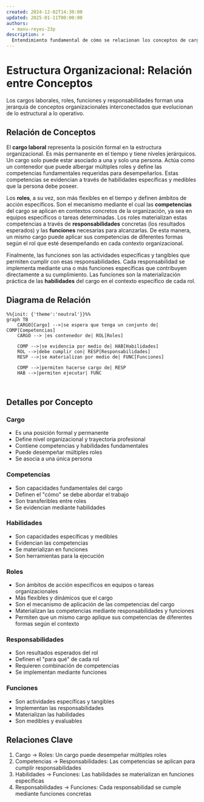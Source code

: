 ```yaml
---
created: 2024-12-02T14:30:00
updated: 2025-01-11T00:00:00
authors:
  - manu-reyes-23p
description: >
  Entendimiento fundamental de cómo se relacionan los conceptos de cargos, roles, responsabilidades y funciones en la estructura organizacional moderna.
---
```


# Estructura Organizacional: Relación entre Conceptos

Los cargos laborales, roles, funciones y responsabilidades forman una jerarquía de conceptos organizacionales interconectados que evolucionan de lo estructural a lo operativo.

## Relación de Conceptos

El **cargo laboral** representa la posición formal en la estructura organizacional. Es más permanente en el tiempo y tiene niveles jerárquicos. Un cargo solo puede estar asociado a una y solo una persona. Actúa como un contenedor que puede albergar múltiples roles y define las competencias fundamentales requeridas para desempeñarlos. Estas competencias se evidencian a través de habilidades específicas y medibles que la persona debe poseer.

Los **roles**, a su vez, son más flexibles en el tiempo y definen ámbitos de acción específicos. Son el mecanismo mediante el cual las **competencias** del cargo se aplican en contextos concretos de la organización, ya sea en equipos específicos o tareas determinadas. Los roles materializan estas competencias a través de **responsabilidades** concretas (los resultados esperados) y las **funciones** necesarias para alcanzarlas. De esta manera, un mismo cargo puede aplicar sus competencias de diferentes formas según el rol que esté desempeñando en cada contexto organizacional.

Finalmente, las funciones son las actividades específicas y tangibles que permiten cumplir con esas responsabilidades. Cada responsabilidad se implementa mediante una o más funciones específicas que contribuyen directamente a su cumplimiento. Las funciones son la materialización práctica de las **habilidades** del cargo en el contexto específico de cada rol.

## Diagrama de Relación

```mermaid
%%{init: {'theme':'neutral'}}%%
graph TB
    CARGO[Cargo] -->|se espera que tenga un conjunto de| COMP[Competencias]
    CARGO --> |es contenedor de| ROL[Roles]
    
    COMP -->|se evidencia por medio de| HAB[Habilidades]
    ROL -->|debe cumplir con| RESP[Responsabilidades]
    RESP -->|se materializan por medio de| FUNC[Funciones]
    
    COMP -->|permiten hacerse cargo de| RESP
    HAB -->|permiten ejecutar| FUNC

    
```

## Detalles por Concepto

### Cargo

- Es una posición formal y permanente
- Define nivel organizacional y trayectoria profesional
- Contiene competencias y habilidades fundamentales
- Puede desempeñar múltiples roles
- Se asocia a una única persona

### Competencias

- Son capacidades fundamentales del cargo
- Definen el "cómo" se debe abordar el trabajo
- Son transferibles entre roles
- Se evidencian mediante habilidades

### Habilidades

- Son capacidades específicas y medibles
- Evidencian las competencias
- Se materializan en funciones
- Son herramientas para la ejecución

### Roles

- Son ámbitos de acción específicos en equipos o tareas organizacionales
- Más flexibles y dinámicos que el cargo
- Son el mecanismo de aplicación de las competencias del cargo
- Materializan las competencias mediante responsabilidades y funciones
- Permiten que un mismo cargo aplique sus competencias de diferentes formas según el contexto

### Responsabilidades

- Son resultados esperados del rol
- Definen el "para qué" de cada rol
- Requieren combinación de competencias
- Se implementan mediante funciones

### Funciones

- Son actividades específicas y tangibles
- Implementan las responsabilidades
- Materializan las habilidades
- Son medibles y evaluables

## Relaciones Clave

1. Cargo → Roles: Un cargo puede desempeñar múltiples roles
2. Competencias → Responsabilidades: Las competencias se aplican para cumplir responsabilidades
3. Habilidades → Funciones: Las habilidades se materializan en funciones específicas
4. Responsabilidades → Funciones: Cada responsabilidad se cumple mediante funciones concretas
